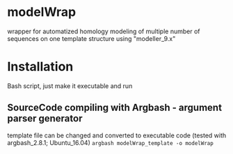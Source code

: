 # modelWrap
wrapper for automatized homology modeling of multiple number of sequences on one template structure using "modeller_9.x"
# Installation
Bash script, just make it executable and run
## SourceCode compiling with Argbash - argument parser generator
template file can be changed and converted to executable code (tested with argbash_2.8.1; Ubuntu_16.04)
`argbash modelWrap_template -o modelWrap`
